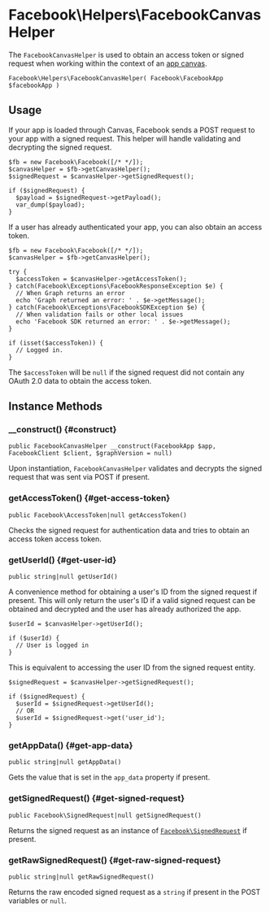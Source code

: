 # Facebook\Helpers\FacebookCanvasHelper

The `FacebookCanvasHelper` is used to obtain an access token or signed request when working within the context of an [app canvas](https://developers.facebook.com/docs/games/canvas).

~~~
Facebook\Helpers\FacebookCanvasHelper( Facebook\FacebookApp $facebookApp )
~~~

## Usage

If your app is loaded through Canvas, Facebook sends a POST request to your app with a signed request.  This helper will handle validating and decrypting the signed request.

~~~
$fb = new Facebook\Facebook([/* */]);
$canvasHelper = $fb->getCanvasHelper();
$signedRequest = $canvasHelper->getSignedRequest();

if ($signedRequest) {
  $payload = $signedRequest->getPayload();
  var_dump($payload);
}
~~~

If a user has already authenticated your app, you can also obtain an access token.

~~~
$fb = new Facebook\Facebook([/* */]);
$canvasHelper = $fb->getCanvasHelper();

try {
  $accessToken = $canvasHelper->getAccessToken();
} catch(Facebook\Exceptions\FacebookResponseException $e) {
  // When Graph returns an error
  echo 'Graph returned an error: ' . $e->getMessage();
} catch(Facebook\Exceptions\FacebookSDKException $e) {
  // When validation fails or other local issues
  echo 'Facebook SDK returned an error: ' . $e->getMessage();
}

if (isset($accessToken)) {
  // Logged in.
}
~~~

The `$accessToken` will be `null` if the signed request did not contain any OAuth 2.0 data to obtain the access token.

## Instance Methods

### __construct() {#construct}
~~~~
public FacebookCanvasHelper __construct(FacebookApp $app, FacebookClient $client, $graphVersion = null)
~~~~
Upon instantiation, `FacebookCanvasHelper` validates and decrypts the signed request that was sent via POST if present.

### getAccessToken() {#get-access-token}
~~~
public Facebook\AccessToken|null getAccessToken()
~~~
Checks the signed request for authentication data and tries to obtain an access token access token.

### getUserId() {#get-user-id}
~~~
public string|null getUserId()
~~~
A convenience method for obtaining a user's ID from the signed request if present. This will only return the user's ID if a valid signed request can be obtained and decrypted and the user has already authorized the app.

~~~
$userId = $canvasHelper->getUserId();

if ($userId) {
  // User is logged in
}
~~~

This is equivalent to accessing the user ID from the signed request entity.

~~~
$signedRequest = $canvasHelper->getSignedRequest();

if ($signedRequest) {
  $userId = $signedRequest->getUserId();
  // OR
  $userId = $signedRequest->get('user_id');
}
~~~

### getAppData() {#get-app-data}
~~~
public string|null getAppData()
~~~
Gets the value that is set in the `app_data` property if present.

### getSignedRequest() {#get-signed-request}
~~~
public Facebook\SignedRequest|null getSignedRequest()
~~~
Returns the signed request as an instance of [`Facebook\SignedRequest`](/docs/php/SignedRequest) if present.

### getRawSignedRequest() {#get-raw-signed-request}
~~~
public string|null getRawSignedRequest()
~~~
Returns the raw encoded signed request as a `string` if present in the POST variables or `null`.
